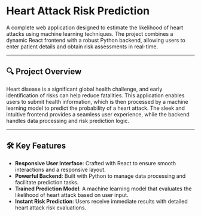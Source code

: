 # Heart Attack Risk Prediction

A complete web application designed to estimate the likelihood of heart attacks using machine learning techniques. The project combines a dynamic React frontend with a robust Python backend, allowing users to enter patient details and obtain risk assessments in real-time.

---

## 🔍 Project Overview

Heart disease is a significant global health challenge, and early identification of risks can help reduce fatalities. This application enables users to submit health information, which is then processed by a machine learning model to predict the probability of a heart attack. The sleek and intuitive frontend provides a seamless user experience, while the backend handles data processing and risk prediction logic.

---

## 🛠️ Key Features

- **Responsive User Interface**: Crafted with React to ensure smooth interactions and a responsive layout.
- **Powerful Backend**: Built with Python to manage data processing and facilitate prediction tasks.
- **Trained Prediction Model**: A machine learning model that evaluates the likelihood of heart attack based on user input.
- **Instant Risk Prediction**: Users receive immediate results with detailed heart attack risk evaluations.
